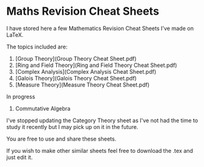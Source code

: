 # Maths Revision Cheat Sheets
I have stored here a few Mathematics Revision Cheat Sheets I've made on LaTeX.

The topics included are:
1. [Group Theory](Group Theory Cheat Sheet.pdf)
2. [Ring and Field Theory](Ring and Field Theory Cheat Sheet.pdf)
3. [Complex Analysis](Complex Analysis Cheat Sheet.pdf)
4. [Galois Theory](Galois Theory Cheat Sheet.pdf)
5. [Measure Theory](Measure Theory Cheat Sheet.pdf)

In progress
1. Commutative Algebra

I've stopped updating the Category Theory sheet as I've not had the time to study it recently but I may pick up on it in the future.

You are free to use and share these sheets.

If you wish to make other similar sheets feel free to download the .tex and just edit it.
